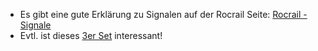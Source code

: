 * Es gibt eine gute Erklärung zu Signalen auf der Rocrail Seite: <a href="https://wiki.rocrail.net/doku.php?id=signaling-de" target="_blank">Rocrail - Signale</a>  
* Evtl. ist dieses <a href="https://de.aliexpress.com/item/32953463307.html" target="_blank">3er Set</a> interessant!